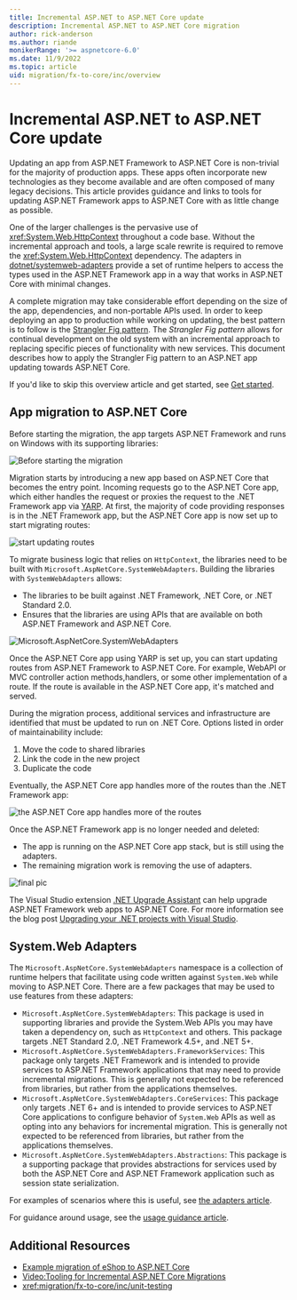 ```yaml
---
title: Incremental ASP.NET to ASP.NET Core update
description: Incremental ASP.NET to ASP.NET Core migration
author: rick-anderson
ms.author: riande
monikerRange: '>= aspnetcore-6.0'
ms.date: 11/9/2022
ms.topic: article
uid: migration/fx-to-core/inc/overview
---
```


<!-- see mermaid.txt to change diagrams -->

# Incremental ASP.NET to ASP.NET Core update

Updating an app from ASP.NET Framework to ASP.NET Core is non-trivial for the majority of production apps. These apps often incorporate new technologies as they become available and are often composed of many legacy decisions. This article provides guidance and links to tools for updating ASP.NET Framework apps to ASP.NET Core with as little change as possible.

One of the larger challenges is the pervasive use of <xref:System.Web.HttpContext> throughout a code base. Without the incremental approach and tools, a large scale rewrite is required to remove the <xref:System.Web.HttpContext> dependency. The adapters in [dotnet/systemweb-adapters](https://github.com/dotnet/systemweb-adapters) provide a set of runtime helpers to access the types used in the ASP.NET Framework app in a way that works in ASP.NET Core with minimal changes.

A complete migration may take considerable effort depending on the size of the app, dependencies, and non-portable APIs used. In order to keep deploying an app to production while working on updating, the best pattern is to follow is the [Strangler Fig pattern](/azure/architecture/patterns/strangler-fig). The *Strangler Fig pattern* allows for continual development on the old system with an incremental approach to replacing specific pieces of functionality with new services. This document describes how to apply the Strangler Fig pattern to an ASP.NET app updating towards ASP.NET Core.

If you'd like to skip this overview article and get started, see [Get started](xref:migration/fx-to-core/inc/start).

## App migration to ASP.NET Core

Before starting the migration, the app targets ASP.NET Framework and runs on Windows with its supporting libraries:

![Before starting the migration](~/migration/fx-to-core/inc/overview/static/1.png)

Migration starts by introducing a new app based on ASP.NET Core that becomes the entry point. Incoming requests go to the ASP.NET Core app, which either handles the request or proxies the request to the .NET Framework app via [YARP](https://dotnet.github.io/yarp/). At first, the majority of code providing responses is in the .NET Framework app, but the ASP.NET Core app is now set up to start migrating routes:

![start updating routes](~/migration/fx-to-core/inc/overview/static/nop.png)

To migrate business logic that relies on `HttpContext`, the libraries need to be built with `Microsoft.AspNetCore.SystemWebAdapters`. Building the libraries with `SystemWebAdapters` allows:

* The libraries to be built against .NET Framework, .NET Core, or .NET Standard 2.0.
* Ensures that the libraries are using APIs that are available on both ASP.NET Framework and ASP.NET Core.

![Microsoft.AspNetCore.SystemWebAdapters](~/migration/fx-to-core/inc/overview/static/sys_adapt.png)

Once the ASP.NET Core app using YARP is set up, you can start updating routes from ASP.NET Framework to ASP.NET Core. For example, WebAPI or MVC controller action methods,handlers, or some other implementation of a route. If the route is available in the ASP.NET Core app, it's matched and served.

During the migration process, additional services and infrastructure are identified that must be updated to run on .NET Core. Options listed in order of maintainability include:

1. Move the code to shared libraries
1. Link the code in the new project
1. Duplicate the code

Eventually, the ASP.NET Core app handles more of the routes than the .NET Framework app:

![the ASP.NET Core app handles more of the routes](~/migration/fx-to-core/inc/overview/static/sys_adapt.png)

Once the ASP.NET Framework app is no longer needed and deleted:

* The app is running on the ASP.NET Core app stack, but is still using the adapters.
* The remaining migration work is removing the use of adapters.

![final pic](~/migration/fx-to-core/inc/overview/static/final.png)

The Visual Studio extension [.NET Upgrade Assistant](https://marketplace.visualstudio.com/items?itemName=ms-dotnettools.upgradeassistant) can help upgrade ASP.NET Framework web apps to ASP.NET Core. For more information see the blog post [Upgrading your .NET projects with Visual Studio](https://devblogs.microsoft.com/dotnet/upgrade-assistant-now-in-visual-studio/).

## System.Web Adapters

The `Microsoft.AspNetCore.SystemWebAdapters` namespace is a collection of runtime helpers that facilitate using code written against `System.Web` while moving to ASP.NET Core. There are a few packages that may be used to use features from these adapters:

* `Microsoft.AspNetCore.SystemWebAdapters`: This package is used in supporting libraries and provide the System.Web APIs you may have taken a dependency on, such as `HttpContext` and others. This package targets .NET Standard 2.0, .NET Framework 4.5+, and .NET 5+.
* `Microsoft.AspNetCore.SystemWebAdapters.FrameworkServices`: This package only targets .NET Framework and is intended to provide services to ASP.NET Framework applications that may need to provide incremental migrations. This is generally not expected to be referenced from libraries, but rather from the applications themselves.
* `Microsoft.AspNetCore.SystemWebAdapters.CoreServices`: This package only targets .NET 6+ and is intended to provide services to ASP.NET Core applications to configure behavior of `System.Web` APIs as well as opting into any behaviors for incremental migration. This is generally not expected to be referenced from libraries, but rather from the applications themselves.
* `Microsoft.AspNetCore.SystemWebAdapters.Abstractions`: This package is a supporting package that provides abstractions for services used by both the ASP.NET Core and ASP.NET Framework application such as session state serialization.

For examples of scenarios where this is useful, see [the adapters article](xref:migration/fx-to-core/inc/adapters).

For guidance around usage, see the [usage guidance article](xref:migration/fx-to-core/inc/usage_guidance).

## Additional Resources

* [Example migration of eShop to ASP.NET Core](/dotnet/architecture/porting-existing-aspnet-apps/example-migration-eshop)
* [Video:Tooling for Incremental ASP.NET Core Migrations](https://www.youtube.com/watch?v=P96l0pDNVpM)
* <xref:migration/fx-to-core/inc/unit-testing>
